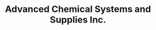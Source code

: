 ---
title: "Advanced Chemical Systems and Supplies Inc."
url: /middletown/advanced-chemical-systems-and-supplies-inc/
shop: Allgemein
---